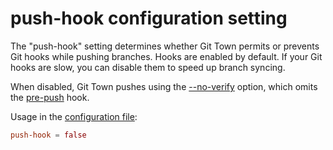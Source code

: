 # push-hook configuration setting

The "push-hook" setting determines whether Git Town permits or prevents Git
hooks while pushing branches. Hooks are enabled by default. If your Git hooks
are slow, you can disable them to speed up branch syncing.

When disabled, Git Town pushes using the
[--no-verify](https://git-scm.com/docs/git-push) option, which omits the
[pre-push](https://git-scm.com/docs/githooks#_pre_push) hook.

Usage in the [configuration file](../configuration-file.md):

```toml
push-hook = false
```
